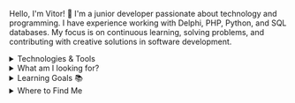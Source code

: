 Hello, I'm Vitor! 👋
I'm a junior developer passionate about technology and programming. I have experience working with Delphi, PHP, Python, and SQL databases. My focus is on continuous learning, solving problems, and contributing with creative solutions in software development.
<details>
<summary>Technologies & Tools</summary>
  
Delphi: Building desktop applications and maintaining legacy systems.  

PHP: Backend web development and API integrations.  

Python: Scripting, automation, and data manipulation.   

SQL (MySQL, PostgreSQL, etc.): Designing and optimizing relational databases.  

</details>
<details>
<summary>What am I looking for?</summary> 

Collaborating on projects that contribute to both my professional growth and the developer community.

Improving my Python skills.

Working on PHP projects to strengthen my backend development abilities.

</details>
<details>
<summary>Learning Goals 📚</summary>
  
Currently, I'm studying:
  
Full-stack development with a focus on PHP and web frameworks.

System integration using Python for automation tasks.

Best practices in SQL databases: normalization, performance tuning, and security.

</details>
<details>
<summary>Where to Find Me</summary>
  
LinkedIn: www.linkedin.com/in/vitor-lima-ramos-14833516b 

Email: vitor.lima.r@hotmail.com

Feel free to connect, collaborate on projects, or share learning opportunities. I'm always open to new experiences and collaborations!

</details>
